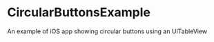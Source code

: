 CircularButtonsExample
============

An example of iOS app showing circular buttons using an UITableView
